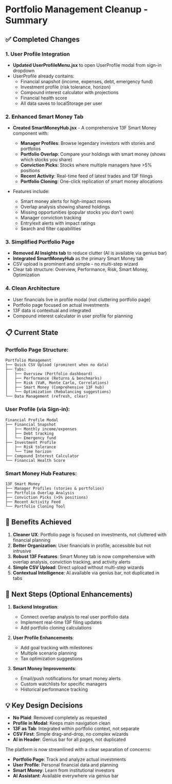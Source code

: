 # Portfolio Management Cleanup - Summary

## ✅ Completed Changes

### 1. User Profile Integration
- **Updated UserProfileMenu.jsx** to open UserProfile modal from sign-in dropdown
- UserProfile already contains:
  - Financial snapshot (income, expenses, debt, emergency fund)
  - Investment profile (risk tolerance, horizon)
  - Compound interest calculator with projections
  - Financial health score
  - All data saves to localStorage per user

### 2. Enhanced Smart Money Tab
- **Created SmartMoneyHub.jsx** - A comprehensive 13F Smart Money component with:
  - **Manager Profiles**: Browse legendary investors with stories and portfolios
  - **Portfolio Overlap**: Compare your holdings with smart money (shows which stocks you share)
  - **Conviction Picks**: Stocks where multiple managers have >5% positions
  - **Recent Activity**: Real-time feed of latest trades and 13F filings
  - **Portfolio Cloning**: One-click replication of smart money allocations
  
- Features include:
  - Smart money alerts for high-impact moves
  - Overlap analysis showing shared holdings
  - Missing opportunities (popular stocks you don't own)
  - Manager conviction tracking
  - Entry/exit alerts with impact ratings
  - Search and filter capabilities

### 3. Simplified Portfolio Page
- **Removed AI Insights tab** to reduce clutter (AI is available via genius bar)
- **Integrated SmartMoneyHub** as the primary Smart Money tab
- CSV upload is prominent and simple - no multi-step wizard
- Clear tab structure: Overview, Performance, Risk, Smart Money, Optimization

### 4. Clean Architecture
- User financials live in profile modal (not cluttering portfolio page)
- Portfolio page focused on actual investments
- 13F data is contextual and integrated
- Compound interest calculator in user profile for planning

## 📋 Current State

### Portfolio Page Structure:
```
Portfolio Management
├── Quick CSV Upload (prominent when no data)
├── Tabs:
│   ├── Overview (Portfolio dashboard)
│   ├── Performance (Returns & benchmarks)  
│   ├── Risk (VaR, Monte Carlo, Correlations)
│   ├── Smart Money (Comprehensive 13F hub)
│   └── Optimization (Rebalancing suggestions)
└── Data Management (refresh, clear)
```

### User Profile (via Sign-in):
```
Financial Profile Modal
├── Financial Snapshot
│   ├── Monthly income/expenses
│   ├── Debt tracking
│   └── Emergency fund
├── Investment Profile
│   ├── Risk tolerance
│   └── Time horizon
├── Compound Interest Calculator
└── Financial Health Score
```

### Smart Money Hub Features:
```
13F Smart Money
├── Manager Profiles (stories & portfolios)
├── Portfolio Overlap Analysis
├── Conviction Picks (>5% positions)
├── Recent Activity Feed
└── Portfolio Cloning Tool
```

## 🎯 Benefits Achieved

1. **Cleaner UX**: Portfolio page is focused on investments, not cluttered with financial planning
2. **Better Organization**: User financials in profile, accessible but not intrusive
3. **Robust 13F Features**: Smart Money tab is now comprehensive with overlap analysis, conviction tracking, and activity alerts
4. **Simple CSV Upload**: Direct upload without multi-step wizards
5. **Contextual Intelligence**: AI available via genius bar, not duplicated in tabs

## 🚀 Next Steps (Optional Enhancements)

1. **Backend Integration**:
   - Connect overlap analysis to real user portfolio data
   - Implement real-time 13F filing updates
   - Add portfolio cloning calculations

2. **User Profile Enhancements**:
   - Add goal tracking with milestones
   - Multiple scenario planning
   - Tax optimization suggestions

3. **Smart Money Improvements**:
   - Email/push notifications for smart money alerts
   - Custom watchlists for specific managers
   - Historical performance tracking

## 💡 Key Design Decisions

- **No Plaid**: Removed completely as requested
- **Profile in Modal**: Keeps main navigation clean
- **13F as Tab**: Integrated within portfolio context, not separate
- **CSV First**: Simple drag-and-drop, no complex wizards
- **AI in Header**: Genius bar for all pages, not duplicated

The platform is now streamlined with a clear separation of concerns:
- **Portfolio Page**: Track and analyze actual investments
- **User Profile**: Personal financial data and planning
- **Smart Money**: Learn from institutional investors
- **AI Assistant**: Available everywhere via genius bar